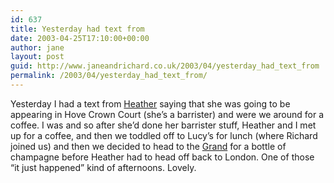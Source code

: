 ```yaml
---
id: 637
title: Yesterday had text from
date: 2003-04-25T17:10:00+00:00
author: jane
layout: post
guid: http://www.janeandrichard.co.uk/2003/04/yesterday_had_text_from
permalink: /2003/04/yesterday_had_text_from/
---
```

Yesterday I had a text from [Heather](http://v1.janeandrichard.co.uk/photos/surprise/img_1699_640/) saying that she was going to be appearing in Hove Crown Court (she&#8217;s a barrister) and were we around for a coffee. I was and so after she&#8217;d done her barrister stuff, Heather and I met up for a coffee, and then we toddled off to Lucy&#8217;s for lunch (where Richard joined us) and then we decided to head to the [Grand](http://www.grandbrighton.co.uk/) for a bottle of champagne before Heather had to head off back to London. One of those &#8220;it just happened&#8221; kind of afternoons. Lovely.